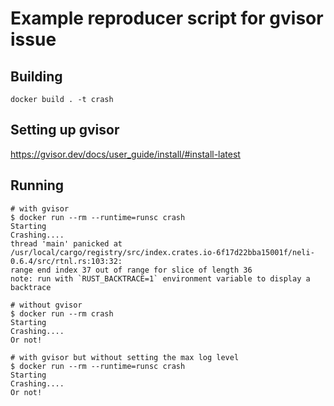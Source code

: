 # Example reproducer script for gvisor issue

## Building

    docker build . -t crash

## Setting up gvisor

<https://gvisor.dev/docs/user_guide/install/#install-latest>

## Running

    # with gvisor
    $ docker run --rm --runtime=runsc crash
    Starting
    Crashing....
    thread 'main' panicked at /usr/local/cargo/registry/src/index.crates.io-6f17d22bba15001f/neli-0.6.4/src/rtnl.rs:103:32:
    range end index 37 out of range for slice of length 36
    note: run with `RUST_BACKTRACE=1` environment variable to display a backtrace

    # without gvisor
    $ docker run --rm crash
    Starting
    Crashing....
    Or not!

    # with gvisor but without setting the max log level
    $ docker run --rm --runtime=runsc crash
    Starting
    Crashing....
    Or not!
